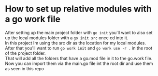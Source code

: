 # How to set up relative modules with a go work file

After setting up the main project folder with `go init` you'll want to also set up the local modules folder with a `go init src` once cd into it.  
In this project Im using the src dir as the location for my local modules.  
After that you'll want to run `go work init` and `go work use -r .` in the root of the project folder.  
That will add all the folders that have a go.mod file in it to the go.work file.  
Now you can import them via the main.go file int the root dir and use them as seen in this repo
